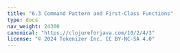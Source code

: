```yaml
---
title: "6.3 Command Pattern and First-Class Functions"
type: docs
nav_weight: 24300
canonical: "https://clojureforjava.com/10/2/4/3"
license: "© 2024 Tokenizer Inc. CC BY-NC-SA 4.0"
---
```


